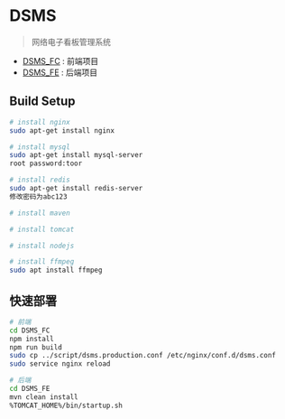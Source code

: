 # DSMS

> 网络电子看板管理系统

* [DSMS_FC](./dsms_fc/README.md) : 前端项目
* [DSMS_FE](./DSMS_FE/README.md) : 后端项目

## Build Setup

``` bash
# install nginx
sudo apt-get install nginx

# install mysql
sudo apt-get install mysql-server
root password:toor

# install redis
sudo apt-get install redis-server
修改密码为abc123

# install maven

# install tomcat

# install nodejs

# install ffmpeg
sudo apt install ffmpeg
```

## 快速部署

``` bash
# 前端
cd DSMS_FC
npm install
npm run build
sudo cp ../script/dsms.production.conf /etc/nginx/conf.d/dsms.conf
sudo service nginx reload

# 后端
cd DSMS_FE
mvn clean install
%TOMCAT_HOME%/bin/startup.sh
